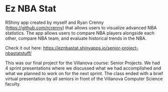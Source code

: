 # Ez NBA Stat

RShiny app created by myself and Ryan Crenny (https://github.com/rcrenny) that allows users to visualize advanced NBA statistics. The app allows users to compare NBA players alongside each other, compare NBA team, and evaluate historical trends in the NBA.

Check it out here: https://eznbastat.shinyapps.io/senior-project-nbastatstuff/

This was our final project for the Villanova course: Senior Projects. We had 4 sprint presentations where we discussed what we had accomplished and what we planned to work on for the next sprint. The class ended with a brief virtual presentation by all seniors in front of the Villanova Computer Science faculty.
